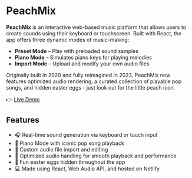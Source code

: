 # PeachMix

**PeachMix** is an interactive web-based music platform that allows users to create sounds using their keyboard or touchscreen. Built with React, the app offers three dynamic modes of music-making:  


- **Preset Mode** – Play with preloaded sound samples  
- **Piano Mode** – Simulates piano keys for playing melodies  
- **Import Mode** – Upload and modify your own audio files
  

Originally built in 2020 and fully reimagined in 2023, PeachMix now features optimized audio rendering, a curated collection of playable pop songs, and hidden easter eggs - just look out for the little peach icon.

👉 [Live Demo](https://peachmix.netlify.app/)


## Features

- 🎧 Real-time sound generation via keyboard or touch input  
- 🎹 Piano Mode with iconic pop song playback  
- 📁 Custom audio file import and editing  
- 🚀 Optimized audio handling for smooth playback and performance  
- 🍑 Fun easter eggs hidden throughout the app
- 💻 Made using React, Web Audio API, and hosted on Netlify
